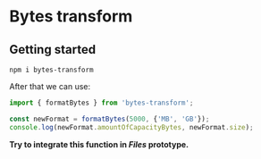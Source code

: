 # Bytes transform

## Getting started 

```
npm i bytes-transform
```

After that we can use:

```js
import { formatBytes } from 'bytes-transform';

const newFormat = formatBytes(5000, {'MB', 'GB'});
console.log(newFormat.amountOfCapacityBytes, newFormat.size);
```


**Try to integrate this function in *Files* prototype.**
